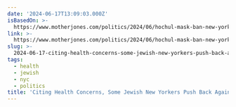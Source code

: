 ```yaml
---
date: '2024-06-17T13:09:03.000Z'
isBasedOn: >-
  https://www.motherjones.com/politics/2024/06/hochul-mask-ban-new-york-subway-covid-israel-palestine/
link: >-
  https://www.motherjones.com/politics/2024/06/hochul-mask-ban-new-york-subway-covid-israel-palestine/
slug: >-
  2024-06-17-citing-health-concerns-some-jewish-new-yorkers-push-back-against-proposed
tags:
  - health
  - jewish
  - nyc
  - politics
title: 'Citing Health Concerns, Some Jewish New Yorkers Push Back Against Proposed '
---
```

 
